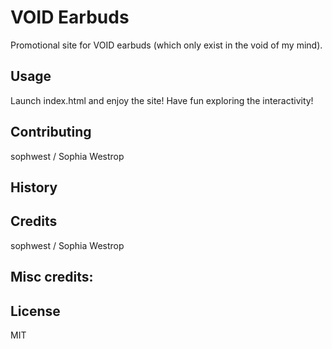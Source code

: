 # VOID Earbuds  

Promotional site for VOID earbuds (which only exist in the void of my mind). 

## Usage  

Launch index.html and enjoy the site! Have fun exploring the interactivity!

## Contributing  

sophwest / Sophia Westrop  

## History  



## Credits  

sophwest / Sophia Westrop  

## Misc credits:  



## License  

MIT
